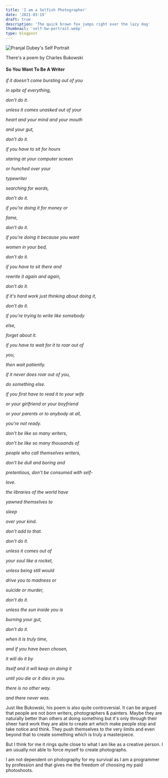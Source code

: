 ```yaml
---
title: 'I am a Selfish Photographer'
date: '2021-03-19'
draft: true
description: 'The quick brown fox jumps right over the lazy dog'
thumbnail: 'self-bw-portrait.webp'
type: blogpost
---
```


<div class="post-image-wrapper">
  <img src="/images/self-bw-portrait.webp" class="post-image" alt="Pranjal Dubey's Self Portrait" />
</div>

There's a poem by Charles Bukowski

#### So You Want To Be A Writer

_if it doesn't come bursting out of you_

_in spite of everything,_

_don't do it._

_unless it comes unasked out of your_

_heart and your mind and your mouth_

_and your gut,_

_don't do it._

_if you have to sit for hours_

_staring at your computer screen_

_or hunched over your_

_typewriter_

_searching for words,_

_don't do it._

_if you're doing it for money or_

_fame,_

_don't do it._

_if you're doing it because you want_

_women in your bed,_

_don't do it._

_if you have to sit there and_

_rewrite it again and again,_

_don't do it._

_if it's hard work just thinking about doing it,_

_don't do it._

_if you're trying to write like somebody_

_else,_

_forget about it._

_if you have to wait for it to roar out of_

_you,_

_then wait patiently._

_if it never does roar out of you,_

_do something else._

_if you first have to read it to your wife_

_or your girlfriend or your boyfriend_

_or your parents or to anybody at all,_

_you're not ready._

_don't be like so many writers,_

_don't be like so many thousands of_

_people who call themselves writers,_

_don't be dull and boring and_

_pretentious, don't be consumed with self-_

_love._

_the libraries of the world have_

_yawned themselves to_

_sleep_

_over your kind._

_don't add to that._

_don't do it._

_unless it comes out of_

_your soul like a rocket,_

_unless being still would_

_drive you to madness or_

_suicide or murder,_

_don't do it._

_unless the sun inside you is_

_burning your gut,_

_don't do it._

_when it is truly time,_

_and if you have been chosen,_

_it will do it by_

_itself and it will keep on doing it_

_until you die or it dies in you._

_there is no other way._

_and there never was._

Just like Bukowski, his poem is also quite controversial. It can be argued that people are not _born_ writers, photographers & painters. Maybe they are naturally better than others at doing something but it's only through their sheer hard work they are able to create art which make people stop and take notice and think. They push themselves to the very limits and even beyond that to create something which is truly a masterpiece.

But I think for me it rings quite close to what I am like as a creative person. I am usually not able to force myself to create photographs.

I am not dependent on photography for my survival as I am a programmer by profession and that gives me the freedom of choosing my paid photoshoots.
